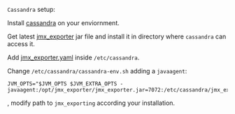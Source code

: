 `Cassandra` setup:

Install [cassandra](https://cassandra.apache.org/_/index.html) on your enviornment.

Get latest [jmx_exporter](https://repo1.maven.org/maven2/io/prometheus/jmx/jmx_prometheus_javaagent/) jar file and install it in directory where `cassandra` can access it.

Add [jmx_exporter.yaml](testdata/jmx_exporter.yaml) inside `/etc/cassandra`.

Change `/etc/cassandra/cassandra-env.sh` adding a `javaagent`:

```
JVM_OPTS="$JVM_OPTS $JVM_EXTRA_OPTS -javaagent:/opt/jmx_exporter/jmx_exporter.jar=7072:/etc/cassandra/jmx_exporter.yaml
```

, modify path to `jmx_exporting` according your installation.
